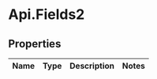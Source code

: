 # Api.Fields2

## Properties

Name | Type | Description | Notes
------------ | ------------- | ------------- | -------------


